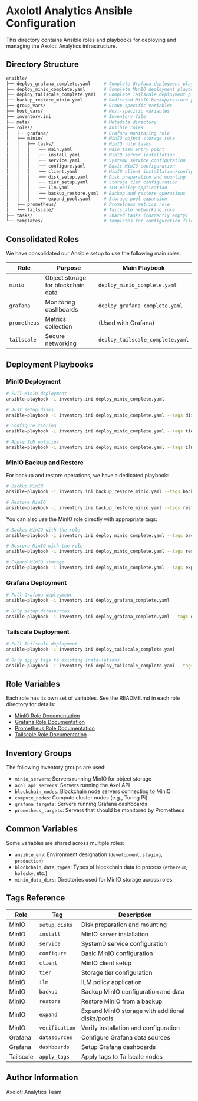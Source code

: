 # Axolotl Analytics Ansible Configuration

This directory contains Ansible roles and playbooks for deploying and managing the Axolotl Analytics infrastructure.

## Directory Structure

```bash
ansible/
├── deploy_grafana_complete.yaml     # Complete Grafana deployment playbook
├── deploy_minio_complete.yaml       # Complete MinIO deployment playbook
├── deploy_tailscale_complete.yaml   # Complete Tailscale deployment playbook
├── backup_restore_minio.yaml        # Dedicated MinIO backup/restore playbook
├── group_vars/                      # Group-specific variables
├── host_vars/                       # Host-specific variables
├── inventory.ini                    # Inventory file
├── meta/                            # Metadata directory
├── roles/                           # Ansible roles
│   ├── grafana/                     # Grafana monitoring role
│   ├── minio/                       # MinIO object storage role
│   │   ├── tasks/                   # MinIO role tasks
│   │   │   ├── main.yaml            # Main task entry point
│   │   │   ├── install.yaml         # MinIO server installation
│   │   │   ├── service.yaml         # SystemD service configuration
│   │   │   ├── configure.yaml       # Basic MinIO configuration
│   │   │   ├── client.yaml          # MinIO client installation/config
│   │   │   ├── disk_setup.yaml      # Disk preparation and mounting
│   │   │   ├── tier_setup.yaml      # Storage tier configuration
│   │   │   ├── ilm.yaml             # ILM policy application
│   │   │   ├── backup_restore.yaml  # Backup and restore operations
│   │   │   └── expand_pool.yaml     # Storage pool expansion
│   ├── prometheus/                  # Prometheus metrics role
│   └── tailscale/                   # Tailscale networking role
├── tasks/                           # Shared tasks (currently empty)
└── templates/                       # Templates for configuration files
```

## Consolidated Roles

We have consolidated our Ansible setup to use the following main roles:

| Role | Purpose | Main Playbook |
|------|---------|--------------|
| `minio` | Object storage for blockchain data | `deploy_minio_complete.yaml` |
| `grafana` | Monitoring dashboards | `deploy_grafana_complete.yaml` |
| `prometheus` | Metrics collection | (Used with Grafana) |
| `tailscale` | Secure networking | `deploy_tailscale_complete.yaml` |

## Deployment Playbooks

### MinIO Deployment

```bash
# Full MinIO deployment
ansible-playbook -i inventory.ini deploy_minio_complete.yaml

# Just setup disks
ansible-playbook -i inventory.ini deploy_minio_complete.yaml --tags disks

# Configure tiering
ansible-playbook -i inventory.ini deploy_minio_complete.yaml --tags tier

# Apply ILM policies
ansible-playbook -i inventory.ini deploy_minio_complete.yaml --tags ilm
```

### MinIO Backup and Restore

For backup and restore operations, we have a dedicated playbook:

```bash
# Backup MinIO
ansible-playbook -i inventory.ini backup_restore_minio.yaml --tags backup

# Restore MinIO
ansible-playbook -i inventory.ini backup_restore_minio.yaml --tags restore -e "restore_file=/path/to/backup.tar.gz"
```

You can also use the MinIO role directly with appropriate tags:

```bash
# Backup MinIO with the role
ansible-playbook -i inventory.ini deploy_minio_complete.yaml --tags backup -e "minio_backup=true"

# Restore MinIO with the role
ansible-playbook -i inventory.ini deploy_minio_complete.yaml --tags restore -e "restore_backup=/path/to/backup.tar.gz"

# Expand MinIO storage
ansible-playbook -i inventory.ini deploy_minio_complete.yaml --tags expand -e "expand_existing=true"
```

### Grafana Deployment

```bash
# Full Grafana deployment
ansible-playbook -i inventory.ini deploy_grafana_complete.yaml

# Only setup datasources
ansible-playbook -i inventory.ini deploy_grafana_complete.yaml --tags datasources
```

### Tailscale Deployment

```bash
# Full Tailscale deployment
ansible-playbook -i inventory.ini deploy_tailscale_complete.yaml

# Only apply tags to existing installations
ansible-playbook -i inventory.ini deploy_tailscale_complete.yaml --tags apply_tags
```

## Role Variables

Each role has its own set of variables. See the README.md in each role directory for details:

- [MinIO Role Documentation](roles/minio/README.md)
- [Grafana Role Documentation](roles/grafana/README.md)
- [Prometheus Role Documentation](roles/prometheus/README.md)
- [Tailscale Role Documentation](roles/tailscale/README.md)

## Inventory Groups

The following inventory groups are used:

- `minio_servers`: Servers running MinIO for object storage
- `axol_api_servers`: Servers running the Axol API
- `blockchain_nodes`: Blockchain node servers connecting to MinIO
- `compute_nodes`: Compute cluster nodes (e.g., Turing Pi)
- `grafana_targets`: Servers running Grafana dashboards
- `prometheus_targets`: Servers that should be monitored by Prometheus

## Common Variables

Some variables are shared across multiple roles:

- `ansible_env`: Environment designation (`development`, `staging`, `production`)
- `blockchain_data_types`: Types of blockchain data to process (`ethereum`, `holesky`, etc.)
- `minio_data_dirs`: Directories used for MinIO storage across roles

## Tags Reference

| Role | Tag | Description |
|------|-----|-------------|
| MinIO | `setup`, `disks` | Disk preparation and mounting |
| MinIO | `install` | MinIO server installation |
| MinIO | `service` | SystemD service configuration |
| MinIO | `configure` | Basic MinIO configuration |
| MinIO | `client` | MinIO client setup |
| MinIO | `tier` | Storage tier configuration |
| MinIO | `ilm` | ILM policy application |
| MinIO | `backup` | Backup MinIO configuration and data |
| MinIO | `restore` | Restore MinIO from a backup |
| MinIO | `expand` | Expand MinIO storage with additional disks/pools |
| MinIO | `verification` | Verify installation and configuration |
| Grafana | `datasources` | Configure Grafana data sources |
| Grafana | `dashboards` | Setup Grafana dashboards |
| Tailscale | `apply_tags` | Apply tags to Tailscale nodes |

## Author Information

Axolotl Analytics Team
